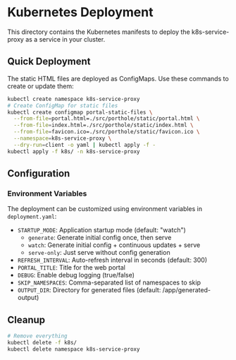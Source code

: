 # Kubernetes Deployment

This directory contains the Kubernetes manifests to deploy the k8s-service-proxy as a service in your cluster.

## Quick Deployment

The static HTML files are deployed as ConfigMaps. Use these commands to create or update them:

```bash
kubectl create namespace k8s-service-proxy
# Create ConfigMap for static files
kubectl create configmap portal-static-files \
  --from-file=portal.html=./src/porthole/static/portal.html \
  --from-file=index.html=./src/porthole/static/index.html \
  --from-file=favicon.ico=./src/porthole/static/favicon.ico \
  --namespace=k8s-service-proxy \
  --dry-run=client -o yaml | kubectl apply -f -
kubectl apply -f k8s/ -n k8s-service-proxy
```

## Configuration

### Environment Variables

The deployment can be customized using environment variables in `deployment.yaml`:

- `STARTUP_MODE`: Application startup mode (default: "watch")
  - `generate`: Generate initial config once, then serve
  - `watch`: Generate initial config + continuous updates + serve
  - `serve-only`: Just serve without config generation
- `REFRESH_INTERVAL`: Auto-refresh interval in seconds (default: 300)
- `PORTAL_TITLE`: Title for the web portal
- `DEBUG`: Enable debug logging (true/false)
- `SKIP_NAMESPACES`: Comma-separated list of namespaces to skip
- `OUTPUT_DIR`: Directory for generated files (default: /app/generated-output)

## Cleanup

```bash
# Remove everything
kubectl delete -f k8s/
kubectl delete namespace k8s-service-proxy
```
